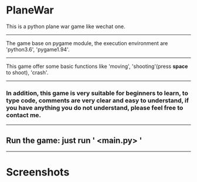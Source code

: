 # PlaneWar
This is a python plane war game like wechat one.<br>
***
The game base on pygame module, the execution environment are 'python3.6', 'pygame1.94'.<br>
***
This game offer some basic functions like 'moving', 'shooting'(press **space** to shoot), 'crash'.<br>
***
### In addition, this game is very suitable for beginners to learn, to type code, comments are very clear and easy to understand, if you have anything you do not understand, please feel free to contact me.
***
## Run the game: just run ' <main.py> '
***
# Screenshots


